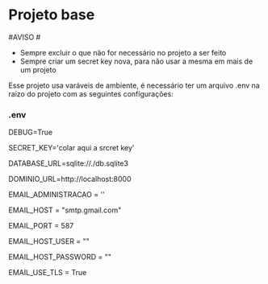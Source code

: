 # Projeto base #

#AVISO #

- Sempre excluir o que não for necessário no projeto a ser feito
- Sempre criar um secret key nova, para não usar a mesma em mais de um projeto


Esse projeto usa varáveis de ambiente, é necessário ter um arquivo .env na raizo do projeto com as seguintes configurações:

### .env ###

DEBUG=True

SECRET_KEY='colar aqui a srcret key'

DATABASE_URL=sqlite://./db.sqlite3

DOMINIO_URL=http://localhost:8000

EMAIL_ADMINISTRACAO = ''

EMAIL_HOST = "smtp.gmail.com"

EMAIL_PORT = 587

EMAIL_HOST_USER = ""

EMAIL_HOST_PASSWORD = ""

EMAIL_USE_TLS = True